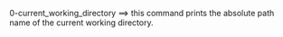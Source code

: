 0-current_working_directory ==> this command prints the absolute path name of the current working directory.
